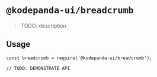 # `@kodepanda-ui/breadcrumb`

> TODO: description

## Usage

```
const breadcrumb = require('@kodepanda-ui/breadcrumb');

// TODO: DEMONSTRATE API
```
